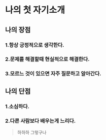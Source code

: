 # 나의 첫 자기소개
## 나의 장점
### 1.항상 긍정적으로 생각한다.
### 2.문제를 해결할때 현실적으로 해결한다.
### 3.모르느 것이 있으면 자주 질문하고 알아간다.
## 나의 단점
### 1.소심하다.
### 2.다른 사람보다 배우는게 느리다.
> 하하하
> 그렇구나
